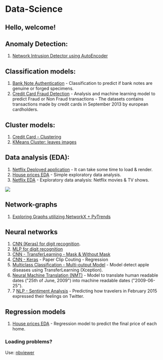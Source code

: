 # Data-Science
## Hello, welcome!

## Anomaly Detection:

1. [Network Intrusion Detector using AutoEncoder](https://github.com/Haller-x/Data-Science/blob/main/Anomaly%20Detection/KDD%20-%20Anomaly%20Detection.ipynb)

## Classification models:
1. [Bank Note Authentication](https://github.com/Haller-x/Data-Science/blob/main/Classification%20models/Bill%20Autentication/Bank%20Note%20Authentication.ipynb) - Classification to predict if bank notes are genuine or forged specimens.
2. [Credit Card Fraud Detection](https://github.com/Haller-x/Credit-analysis/blob/main/Credit%20Card%20Fraud%20Detection) - Analysis and machine learning model to predict Fraud or Non Fraud transactions - The datasets contains transactions made by credit cards in September 2013 by european cardholders.

## Cluster models:
1. [Credit Card - Clustering](https://github.com/Haller-x/Data-Science/blob/main/Cluster%20models/Credit%20Card%20Dataset%20for%20Clustering.ipynb)
2. [KMeans Cluster: leaves images](https://github.com/Haller-x/Data-Science/blob/main/Cluster%20models/leaf-clustering.ipynb)

## Data analysis (EDA):
1. [Netflix Deployed application](https://netflix-eda.herokuapp.com/) - It can take some time to load & render.
2. [House prices EDA](https://github.com/Haller-x/Data-Science/blob/main/Data%20analysis/House%20prices%20EDA.ipynb) - Simple exploratory data analysis.
3. [Netflix EDA](https://github.com/Haller-x/Data-Science/blob/main/Data%20analysis/Netflix%20Movies%20and%20TV%20Shows%20Data%20Analysis.ipynb) - Exploratory data analysis: Netflix movies & TV shows. 

![](img/netflix_eda.gif)


## Network-graphs
1. [Exploring Graphs utilizing NetworkX + PyTrends](https://github.com/Haller-x/Data-Science/blob/main/Network-graphs/graphs-networkX-trends.ipynb)

## Neural networks
1. [CNN (Keras) for digit recognition](https://github.com/Haller-x/Data-Science/blob/main/Neural%20networks/Keras%20-%20CNN%20-%20Digit%20Recognition.ipynb).
2. [MLP for digit recognition](https://github.com/Haller-x/Data-Science/blob/main/Neural%20networks/RedeNeuralDigitsRecognition.ipynb)
3. [CNN - TransferLearning - Mask & Without Mask](https://github.com/Haller-x/Data-Science/blob/main/Neural%20networks/Mask-detection.ipynb)
4. [CNN - Keras](https://github.com/Haller-x/Data-Science/blob/main/Neural%20networks/paper-clip-counting.ipynb) - Paper Clip Couting - Regression
5. [Multiclass Classification - Multi-output Model](https://github.com/Haller-x/Data-Science/blob/main/Neural%20networks/Multiclassification-multipleoutput.ipynb) - Model detect apple diseases using TransferLearning (Xception).
6. [Neural Machine Translation (NMT)](https://github.com/Haller-x/Data-Science/blob/main/Neural%20networks/Neural-Machine-Translation.ipynb) - Model to translate human readable dates ("25th of June, 2009") into machine readable dates ("2009-06-25").
7. 7 [NLP - Sentiment Analysis](https://github.com/Haller-x/Data-Science/blob/main/Neural%20networks/predicting-twitter.ipynb) - Predicting how travelers in February 2015 expressed their feelings on Twitter.

## Regression models
1. [House prices EDA](https://github.com/Haller-x/Data-Science/blob/main/Regression%20models/House%20Price%20prediction.ipynb) - Regression model to predict the final price of each home.


### Loading problems?
Use: [nbviewer](https://nbviewer.jupyter.org/)
